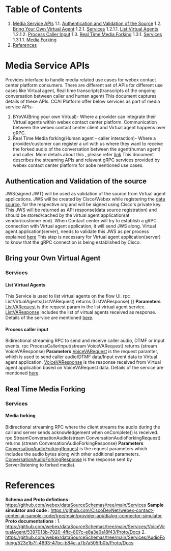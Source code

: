 # Table of Contents
1. [Media Service APIs](#media-service-api-section)
1.1. [Authentication and Validation of the Source](#authentication-section)
1.2. [Bring Your Own Virtual Agent](#byova-section)
1.2.1. [Services](#byova-services-section)
1.2.1.1. [List Virtual Agents](#list-va-section)
1.2.1.2. [Process Caller Input](#process-audio-section)
1.3. [Real Time Media Forking](#media-forking-section)
1.3.1. [Services](#forking-services-section)
1.3.1.1. [Media Forking](#forking-audio-section")
2. [References](#references-section)


# Media Service APIs <a name="media-service-api-section"></a>
Provides interface to handle media related use cases for webex contact center platform consumers.
There are different set of APIs for different use cases like Virtual agent, Real time transcripts(transcripts of the ongoing conversation between caller and human agent)
This document captures details of these APIs.
CCAI Platform offer below services as part of media service APIs-
1. BYoVA(Bring your own Virtual)- Where a provider can integrate their Virtual agents within webex contact center platform. Communication between the webex contact center client and Virtual agent happens over gRPC.
2. Real Time Media forking(Human agent - caller interaction)- Where a provider/customer can register a url with us where they want to receive the forked audio of the conversation between the agent(human agent) and caller.
More details about this , please refer [link](https://developer.webex-cx.com/documentation/guides/bring-your-own-virtual-agent)
This document describes the streaming APIs and relavant gRPC services provided by webex contact center platform for aobe mentioned use cases.

## Authentication and Validation of the source <a name="authentication-section"></a>
JWS(signed JWT) will be used as validation of the source from Virtual agent applications.
JWS will be created by Cisco/Webex while registering the [data source](https://developer.webex.com/create/docs/bring-your-own-datasource), for the respective org and will be signed using Cisco's private key.
This JWS will be returned as API response(data source registration) and should be stored/cached by the virtual agent application(at vendor/customer end).
When Contact center will try to establish a gRPC connection with Virtual agent application, it will send JWS along.
Virtual agent application(server), needs to validate this JWS as per process explained [here](https://developer.webex.com/create/docs/bring-your-own-datasource#verify-the-jws-token)
This step is necessary for Virtual agent application(server) to know that the gRPC connection is being established by Cisco.

## Bring your Own Virtual Agent <a name="byova-section"></a>

### Services <a name="byova-services-section"></a>

#### List Virtual Agents <a name="list-va-section"></a>
This Service is used to list virtual agents on the flow UI.
rpc ListVirtualAgents(ListVARequest) returns (ListVAResponse) {}
**Parameters**
[ListVARequest](https://github.com/webex/dataSourceSchemas/blob/098583adedf9a811c0170e45d986a57728773628/Services/VoiceVirtualAgent/5397013b-7920-4ffc-807c-e8a3e0a18f43/Proto/byova_common.proto#L112) is the request param in the list virtual agent service.
[ListVAResponse](https://github.com/webex/dataSourceSchemas/blob/098583adedf9a811c0170e45d986a57728773628/Services/VoiceVirtualAgent/5397013b-7920-4ffc-807c-e8a3e0a18f43/Proto/byova_common.proto#L143) includes the list of virtual agents received as response.
Details of the service are mentioned [here](https://github.com/webex/dataSourceSchemas/tree/main/Services/VoiceVirtualAgent/5397013b-7920-4ffc-807c-e8a3e0a18f43).

#### Process caller input <a name="process-audio-section"></a>
Bidirectional streaming RPC to send and receive caller audio, DTMF or input events.
rpc ProcessCallerInput(stream VoiceVARequest) returns (stream VoiceVAResponse)
**Parameters**
[VoiceVARequest](https://github.com/webex/dataSourceSchemas/blob/098583adedf9a811c0170e45d986a57728773628/Services/VoiceVirtualAgent/5397013b-7920-4ffc-807c-e8a3e0a18f43/Proto/voicevirtualagent.proto#L15) is the request paramter, which is used to send caller audio/DTMF data/Input event data to Virtual agent application.
[VoiceVAResponse](https://github.com/webex/dataSourceSchemas/blob/098583adedf9a811c0170e45d986a57728773628/Services/VoiceVirtualAgent/5397013b-7920-4ffc-807c-e8a3e0a18f43/Proto/voicevirtualagent.proto#L79) is the response received from Virtual agent application based on VoiceVARequest data.
Details of the service are mentioned [here](https://github.com/webex/dataSourceSchemas/tree/main/Services/VoiceVirtualAgent/5397013b-7920-4ffc-807c-e8a3e0a18f43).

## Real Time Media Forking <a name="media-forking-section"></a>

### Services <a name="forking-services-section"></a>

#### Media forking <a name="forking-audio-section"></a>
Bidirectional streaming RPC where the client streams the audio during the call and server sends acknowledgement when onComplete() is received.
rpc StreamConversationAudio(stream ConversationAudioForkingRequest) returns (stream ConversationAudioForkingResponse)
**Parameters**
[ConversationAudioForkingRequest](https://github.com/webex/dataSourceSchemas/blob/098583adedf9a811c0170e45d986a57728773628/Services/AudioForking/523e1b7f-4693-47bc-b84e-a7b7a505fb0b/Proto/conversationaudioforking.proto#L9) is the request parameters which includes the audio bytes along with other additional parameters.
[ConversationAudioForkingResponse](https://github.com/webex/dataSourceSchemas/blob/098583adedf9a811c0170e45d986a57728773628/Services/AudioForking/523e1b7f-4693-47bc-b84e-a7b7a505fb0b/Proto/conversationaudioforking.proto#L47) is the response sent by Server(listening to forked media).

# References <a name="references-section"></a>
**Schema and Proto defintions** : https://github.com/webex/dataSourceSchemas/tree/main/Services
**Sample simulator and code** : https://github.com/CiscoDevNet/webex-contact-center-ai-sample-code/tree/main/provider-api/dialog-connector-simulator
**Proto documentations** : 1. https://github.com/webex/dataSourceSchemas/tree/main/Services/VoiceVirtualAgent/5397013b-7920-4ffc-807c-e8a3e0a18f43/Proto/Docs
                           2. https://github.com/webex/dataSourceSchemas/tree/main/Services/AudioForking/523e1b7f-4693-47bc-b84e-a7b7a505fb0b/Proto/Docs

